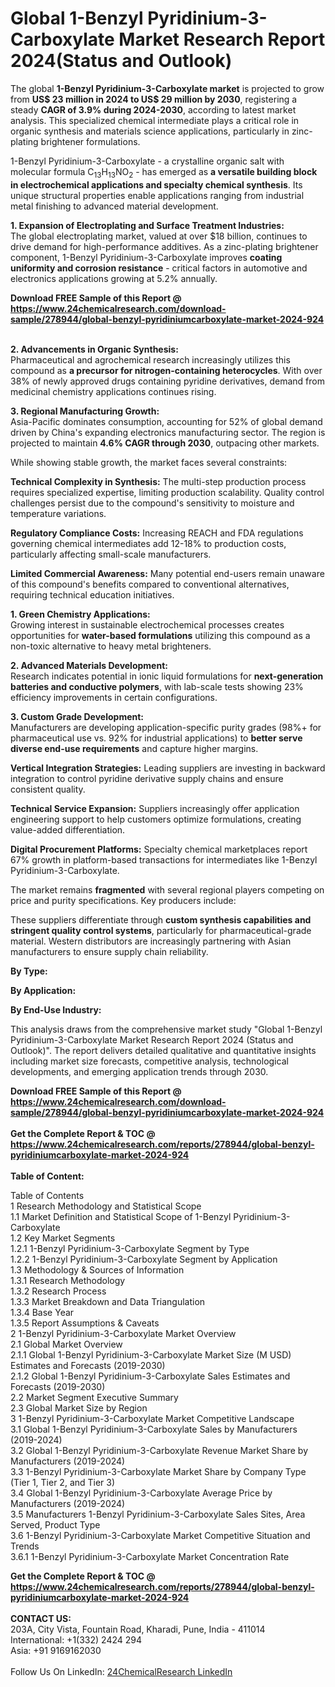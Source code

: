 <h1>Global 1-Benzyl Pyridinium-3-Carboxylate Market Research Report 2024(Status and Outlook)</h1><p>The global <strong>1-Benzyl Pyridinium-3-Carboxylate market</strong> is projected to grow from <strong>US$ 23 million in 2024 to US$ 29 million by 2030</strong>, registering a steady <strong>CAGR of 3.9% during 2024-2030</strong>, according to latest market analysis. This specialized chemical intermediate plays a critical role in organic synthesis and materials science applications, particularly in zinc-plating brightener formulations.</p><p>1-Benzyl Pyridinium-3-Carboxylate - a crystalline organic salt with molecular formula C<sub>13</sub>H<sub>13</sub>NO<sub>2</sub> - has emerged as <strong>a versatile building block in electrochemical applications and specialty chemical synthesis</strong>. Its unique structural properties enable applications ranging from industrial metal finishing to advanced material development.</p><p><strong>1. Expansion of Electroplating and Surface Treatment Industries:</strong><br>
The global electroplating market, valued at over $18 billion, continues to drive demand for high-performance additives. As a zinc-plating brightener component, 1-Benzyl Pyridinium-3-Carboxylate improves <strong>coating uniformity and corrosion resistance</strong> - critical factors in automotive and electronics applications growing at 5.2% annually.</p><div><b>Download FREE Sample of this Report @ 
            <a href="https://www.24chemicalresearch.com/download-sample/278944/global-benzyl-pyridiniumcarboxylate-market-2024-924">
            https://www.24chemicalresearch.com/download-sample/278944/global-benzyl-pyridiniumcarboxylate-market-2024-924</a></b></div><br><p><strong>2. Advancements in Organic Synthesis:</strong><br>
Pharmaceutical and agrochemical research increasingly utilizes this compound as <strong>a precursor for nitrogen-containing heterocycles</strong>. With over 38% of newly approved drugs containing pyridine derivatives, demand from medicinal chemistry applications continues rising.</p><p><strong>3. Regional Manufacturing Growth:</strong><br>
Asia-Pacific dominates consumption, accounting for 52% of global demand driven by China's expanding electronics manufacturing sector. The region is projected to maintain <strong>4.6% CAGR through 2030</strong>, outpacing other markets.</p><p>While showing stable growth, the market faces several constraints:</p><p><strong>Technical Complexity in Synthesis:</strong> The multi-step production process requires specialized expertise, limiting production scalability. Quality control challenges persist due to the compound's sensitivity to moisture and temperature variations.</p><p><strong>Regulatory Compliance Costs:</strong> Increasing REACH and FDA regulations governing chemical intermediates add 12-18% to production costs, particularly affecting small-scale manufacturers.</p><p><strong>Limited Commercial Awareness:</strong> Many potential end-users remain unaware of this compound's benefits compared to conventional alternatives, requiring technical education initiatives.</p><p><strong>1. Green Chemistry Applications:</strong><br>
Growing interest in sustainable electrochemical processes creates opportunities for <strong>water-based formulations</strong> utilizing this compound as a non-toxic alternative to heavy metal brighteners.</p><p><strong>2. Advanced Materials Development:</strong><br>
Research indicates potential in ionic liquid formulations for <strong>next-generation batteries and conductive polymers</strong>, with lab-scale tests showing 23% efficiency improvements in certain configurations.</p><p><strong>3. Custom Grade Development:</strong><br>
Manufacturers are developing application-specific purity grades (98%+ for pharmaceutical use vs. 92% for industrial applications) to <strong>better serve diverse end-use requirements</strong> and capture higher margins.</p><p><strong>Vertical Integration Strategies:</strong> Leading suppliers are investing in backward integration to control pyridine derivative supply chains and ensure consistent quality.</p><p><strong>Technical Service Expansion:</strong> Suppliers increasingly offer application engineering support to help customers optimize formulations, creating value-added differentiation.</p><p><strong>Digital Procurement Platforms:</strong> Specialty chemical marketplaces report 67% growth in platform-based transactions for intermediates like 1-Benzyl Pyridinium-3-Carboxylate.</p><p>The market remains <strong>fragmented</strong> with several regional players competing on price and purity specifications. Key producers include:</p><p>These suppliers differentiate through <strong>custom synthesis capabilities and stringent quality control systems</strong>, particularly for pharmaceutical-grade material. Western distributors are increasingly partnering with Asian manufacturers to ensure supply chain reliability.</p><p><strong>By Type:</strong></p><p><strong>By Application:</strong></p><p><strong>By End-Use Industry:</strong></p><p>This analysis draws from the comprehensive market study "Global 1-Benzyl Pyridinium-3-Carboxylate Market Research Report 2024 (Status and Outlook)". The report delivers detailed qualitative and quantitative insights including market size forecasts, competitive analysis, technological developments, and emerging application trends through 2030.</p><div><b>Download FREE Sample of this Report @ 
            <a href="https://www.24chemicalresearch.com/download-sample/278944/global-benzyl-pyridiniumcarboxylate-market-2024-924">
            https://www.24chemicalresearch.com/download-sample/278944/global-benzyl-pyridiniumcarboxylate-market-2024-924</a></b></div><br><div><b>Get the Complete Report & TOC @ 
            <a href="https://www.24chemicalresearch.com/reports/278944/global-benzyl-pyridiniumcarboxylate-market-2024-924">
            https://www.24chemicalresearch.com/reports/278944/global-benzyl-pyridiniumcarboxylate-market-2024-924</a></b></div><br>
            <b>Table of Content:</b><p>Table of Contents<br />
 1 Research Methodology and Statistical Scope<br />
 1.1 Market Definition and Statistical Scope of 1-Benzyl Pyridinium-3-Carboxylate<br />
 1.2 Key Market Segments<br />
 1.2.1 1-Benzyl Pyridinium-3-Carboxylate Segment by Type<br />
 1.2.2 1-Benzyl Pyridinium-3-Carboxylate Segment by Application<br />
 1.3 Methodology & Sources of Information<br />
 1.3.1 Research Methodology<br />
 1.3.2 Research Process<br />
 1.3.3 Market Breakdown and Data Triangulation<br />
 1.3.4 Base Year<br />
 1.3.5 Report Assumptions & Caveats<br />
 2 1-Benzyl Pyridinium-3-Carboxylate Market Overview<br />
 2.1 Global Market Overview<br />
 2.1.1 Global 1-Benzyl Pyridinium-3-Carboxylate Market Size (M USD) Estimates and Forecasts (2019-2030)<br />
 2.1.2 Global 1-Benzyl Pyridinium-3-Carboxylate Sales Estimates and Forecasts (2019-2030)<br />
 2.2 Market Segment Executive Summary<br />
 2.3 Global Market Size by Region<br />
 3 1-Benzyl Pyridinium-3-Carboxylate Market Competitive Landscape<br />
 3.1 Global 1-Benzyl Pyridinium-3-Carboxylate Sales by Manufacturers (2019-2024)<br />
 3.2 Global 1-Benzyl Pyridinium-3-Carboxylate Revenue Market Share by Manufacturers (2019-2024)<br />
 3.3 1-Benzyl Pyridinium-3-Carboxylate Market Share by Company Type (Tier 1, Tier 2, and Tier 3)<br />
 3.4 Global 1-Benzyl Pyridinium-3-Carboxylate Average Price by Manufacturers (2019-2024)<br />
 3.5 Manufacturers 1-Benzyl Pyridinium-3-Carboxylate Sales Sites, Area Served, Product Type<br />
 3.6 1-Benzyl Pyridinium-3-Carboxylate Market Competitive Situation and Trends<br />
 3.6.1 1-Benzyl Pyridinium-3-Carboxylate Market Concentration Rate<br />
</p><div><b>Get the Complete Report & TOC @ 
            <a href="https://www.24chemicalresearch.com/reports/278944/global-benzyl-pyridiniumcarboxylate-market-2024-924">
            https://www.24chemicalresearch.com/reports/278944/global-benzyl-pyridiniumcarboxylate-market-2024-924</a></b></div><br><b>CONTACT US:</b><br>
            203A, City Vista, Fountain Road, Kharadi, Pune, India - 411014<br>
            International: +1(332) 2424 294<br>
            Asia: +91 9169162030 <br><br>
            Follow Us On LinkedIn: <a href="https://www.linkedin.com/company/24chemicalresearch/">24ChemicalResearch LinkedIn</a>